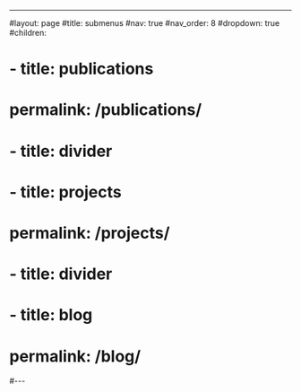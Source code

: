 ---
#layout: page
#title: submenus
#nav: true
#nav_order: 8
#dropdown: true
#children:
#  - title: publications
#    permalink: /publications/
#  - title: divider
#  - title: projects
#    permalink: /projects/
#  - title: divider
#  - title: blog
#    permalink: /blog/
#---
